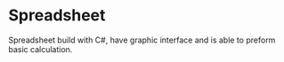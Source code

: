 # Spreadsheet

Spreadsheet build with C#, have graphic interface and is able to preform basic calculation.
